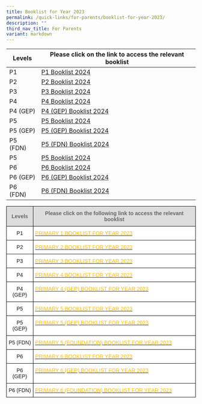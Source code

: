 ```yaml
---
title: Booklist for Year 2023
permalink: /quick-links/for-parents/booklist-for-year-2023/
description: ""
third_nav_title: For Parents
variant: markdown
---
```



| Levels | Please click on the link to access the relevant booklist | 
| -------- | -------- | 
| P1     |[P1 Booklist 2024](/files/P1_Booklists_2024.pdf)     | 
| P2     |[P2 Booklist 2024](/files/P2_Booklists_2024.pdf)  | 
| P3     |[P3 Booklist 2024](/files/P3_Booklists_2024.pdf)
| P4     | [P4 Booklist 2024](/files/P4_Booklists_2024.pdf)  | 
| P4 (GEP)     | [P4 (GEP) Booklist 2024](/files/P4__GEP__Booklists_2024.pdf) | 
| P5     | [P5 Booklist 2024](/files/P5_Booklists_2024.pdf)  | 
| P5 (GEP)     | [P5 (GEP) Booklist 2024](/files/P5__GEP__Booklists_2024.pdf) | 
| P5 (FDN)     | [P5 (FDN) Booklist 2024](/files/P5__FDN__Booklists_2024.pdf) | 
| P5     | [P5 Booklist 2024](/files/P5_Booklists_2024.pdf)  | 
| P6     | [P6 Booklist 2024](/files/P6_Booklists_2024.pdf)  | 
| P6 (GEP)     | [P6 (GEP) Booklist 2024](/files/P6__GEP__Booklists_2024.pdf) | 
| P6 (FDN)     | [P6 (FDN) Booklist 2024](/files/P6__FDN__Booklists_2024.pdf) | 


<style type="text/css">
.tg  {border-collapse:collapse;border-spacing:0;}
.tg td{border-color:black;border-style:solid;border-width:1px;font-family:Arial, sans-serif;font-size:14px;
  overflow:hidden;padding:10px 5px;word-break:normal;}
.tg th{border-color:black;border-style:solid;border-width:1px;font-family:Arial, sans-serif;font-size:14px;
  font-weight:normal;overflow:hidden;padding:10px 5px;word-break:normal;}
.tg .tg-6s4d{background-color:#FFF;color:#FDB900;text-align:left;vertical-align:top}
.tg .tg-feqv{background-color:#DDD;color:#666;font-weight:bold;text-align:center;vertical-align:middle}
.tg .tg-f4yw{background-color:#FFF;text-align:center;vertical-align:middle}
</style>
<table class="tg">
<thead>
  <tr>
    <th class="tg-feqv"><span style="color:#666;background-color:#DDD">Levels</span></th>
    <th class="tg-feqv"><span style="color:#666;background-color:#DDD">Please click on the following link to access the relevant booklist</span><br></th>
  </tr>
</thead>
<tbody>
  <tr>
    <td class="tg-f4yw">P1</td>
    <td class="tg-6s4d"><a href="/files/P1%20TEXTBOOK%20FOR%20YEAR%202023.pdf"><span style="text-decoration:none;color:#FDB900">PRIMARY 1 BOOKLIST FOR YEAR 2023 </span></a></td>
  </tr>
  <tr>
    <td class="tg-f4yw"> P2</td>
    <td class="tg-6s4d"><a href="/files/P2%20TEXTBOOK%20FOR%20YEAR%202023.pdf"><span style="text-decoration:none;color:#FDB900">PRIMARY 2 BOOKLIST FOR YEAR 2023</span></a></td>
  </tr>
  <tr>
    <td class="tg-f4yw"> P3</td>
    <td class="tg-6s4d"><a href="/files/P3%20TEXTBOOK%20FOR%20YEAR%202023.pdf"><span style="text-decoration:none;color:#FDB900">PRIMARY 3 BOOKLIST FOR YEAR 2023</span></a></td>
  </tr>
  <tr>
    <td class="tg-f4yw"> P4</td>
    <td class="tg-6s4d"><a href="/files/P4%20TEXTBOOK%20FOR%20YEAR%202023.pdf"><span style="text-decoration:none;color:#FDB900">PRIMARY 4 BOOKLIST FOR YEAR 2023</span></a></td>
  </tr>
  <tr>
    <td class="tg-f4yw"> P4 (GEP)</td>
    <td class="tg-6s4d"><a href="/files/P4%20GEP%20FOR%20YEAR%202023.pdf"><span style="text-decoration:none;color:#FDB900">PRIMARY 4 (GEP) BOOKLIST FOR YEAR 2023</span></a></td>
  </tr>
  <tr>
    <td class="tg-f4yw"> P5</td>
    <td class="tg-6s4d"><a href="/files/P5%20TEXTBOOK%20FOR%20YEAR%202023.pdf"><span style="text-decoration:none;color:#FDB900">PRIMARY 5 BOOKLIST FOR YEAR 2023</span></a></td>
  </tr>
  <tr>
    <td class="tg-f4yw"> P5 (GEP)</td>
    <td class="tg-6s4d"><a href="/files/P5%20TEXTBOOK%20GEP%20FOR%20YEAR%202023.pdf"><span style="text-decoration:none;color:#FDB900">PRIMARY 5 (GEP) BOOKLIST FOR YEAR 2023</span></a></td>
  </tr>
  <tr>
    <td class="tg-f4yw"> P5 (FDN)</td>
    <td class="tg-6s4d"><a href="/files/P5%20TEXTBOOK%20FDN%202%20FOR%20YEAR%202023.pdf"><span style="text-decoration:none;color:#FDB900">PRIMARY 5 (FOUNDATION) BOOKLIST FOR YEAR 2023</span></a></td>
  </tr>
  <tr>
    <td class="tg-f4yw"> P6</td>
    <td class="tg-6s4d"><a href="/files/P6%20TEXTBOOK%20FOR%20YEAR%202023.pdf"><span style="text-decoration:none;color:#FDB900">PRIMARY 6 BOOKLIST FOR YEAR 2023</span></a></td>
  </tr>
  <tr>
    <td class="tg-f4yw"> P6 (GEP)</td>
    <td class="tg-6s4d"><a href="/files/P6%20TEXTBOOK%20GEP%20FOR%20YEAR%202023.pdf"><span style="text-decoration:none;color:#FDB900">PRIMARY 6 (GEP) BOOKLIST FOR YEAR 2023</span></a></td>
  </tr>
  <tr>
    <td class="tg-f4yw"> P6 (FDN)</td>
    <td class="tg-6s4d"><a href="/files/P6%20TEXTBOOK%20FDN%20FOR%20YEAR%202023.pdf"><span style="text-decoration:none;color:#FDB900">PRIMARY 6 (FOUNDATION) BOOKLIST FOR YEAR 2023</span></a></td>
  </tr>
</tbody>
</table>